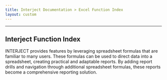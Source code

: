```yaml
---
title: Interject Documentation > Excel Function Index
layout: custom
---
```

* * *

##  **Interject Function Index**

INTERJECT provides features by leveraging spreadsheet formulas that are familiar to many users. These formulas can be used to direct data into a spreadsheet, creating practical and adaptable reports. By adding report drills and navigation through additional spreadsheet formulas, these reports become a comprehensive reporting solution.